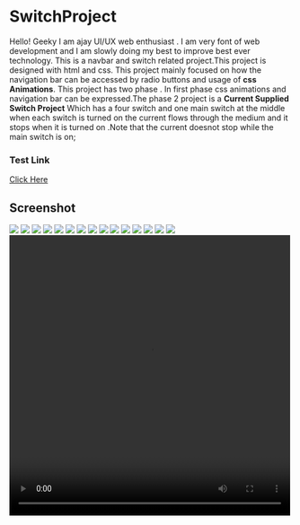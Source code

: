 # SwitchProject

Hello! Geeky I am ajay UI/UX web enthusiast . I am very font of web development and I am slowly doing my best to improve 
best ever technology. This is a navbar and switch related project.This project is designed with html and css. This project mainly
focused on how the navigation bar can be accessed by radio buttons and usage of <b>css Animations</b>. This project has two 
phase . In first phase css animations and navigation bar can be expressed.The phase 2 project is a <b>Current Supplied Switch Project</b>
Which has a four switch and one main switch at the middle when each switch is turned on the current flows through the medium and 
it stops when it is turned on .Note that the current doesnot stop while the main switch is on;

### Test Link

<a href="https://ajaykce.github.io/sw/">Click Here</a>

## Screenshot
<img src="screenshot/1.PNG">
<img src="screenshot/2.PNG">
<img src="screenshot/3.PNG">
<img src="screenshot/4.PNG">
<img src="screenshot/5.PNG">
<img src="screenshot/6.PNG">
<img src="screenshot/7.PNG">
<img src="screenshot/8.PNG">
<img src="screenshot/9.PNG">
<img src="screenshot/10.PNG">
<img src="screenshot/11.PNG">
<img src="screenshot/12.PNG">
<img src="screenshot/13.PNG">
<img src="screenshot/14.PNG">
<img src="screenshot/15.PNG">

<video width="500" height="500" autoplay controls>
  <source src="video/1.mp4" type="video/mp4">
  <source src="1.ogg" type="video/ogg">
  The video has attached to the video directory
</video>

